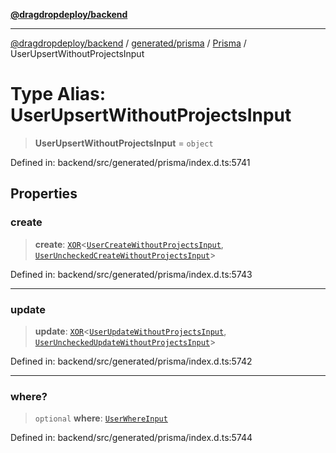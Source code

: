 [**@dragdropdeploy/backend**](../../../../../README.md)

***

[@dragdropdeploy/backend](../../../../../README.md) / [generated/prisma](../../../README.md) / [Prisma](../README.md) / UserUpsertWithoutProjectsInput

# Type Alias: UserUpsertWithoutProjectsInput

> **UserUpsertWithoutProjectsInput** = `object`

Defined in: backend/src/generated/prisma/index.d.ts:5741

## Properties

### create

> **create**: [`XOR`](XOR.md)\<[`UserCreateWithoutProjectsInput`](UserCreateWithoutProjectsInput.md), [`UserUncheckedCreateWithoutProjectsInput`](UserUncheckedCreateWithoutProjectsInput.md)\>

Defined in: backend/src/generated/prisma/index.d.ts:5743

***

### update

> **update**: [`XOR`](XOR.md)\<[`UserUpdateWithoutProjectsInput`](UserUpdateWithoutProjectsInput.md), [`UserUncheckedUpdateWithoutProjectsInput`](UserUncheckedUpdateWithoutProjectsInput.md)\>

Defined in: backend/src/generated/prisma/index.d.ts:5742

***

### where?

> `optional` **where**: [`UserWhereInput`](UserWhereInput.md)

Defined in: backend/src/generated/prisma/index.d.ts:5744
